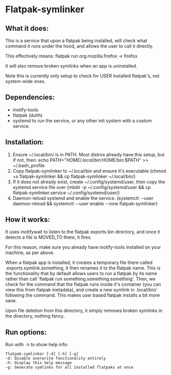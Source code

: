 # Flatpak-symlinker

## What it does:
This is a service that upon a flatpak being installed, will check what command it runs under the hood, and allows the user to call it directly.

This effectively means:
flatpak run org.mozilla.firefox -> firefox

It will also remove broken symlinks when an app is uninstalled.

Note this is currently only setup to check for USER installed flatpak's, not system-wide ones.

## Dependencies:

- inotify-tools
- flatpak (duhh)
- systemd to run the service, or any other init system with a custom service.

## Installation:
1. Ensure ~/.local/bin/ is in PATH. Most distros already have this setup, but if not, then: echo PATH="$HOME/.local/bin:$HOME/bin:$PATH" >> ~/.bash_profile
2. Copy flatpak-symlinker to ~/.local/bin and ensure it's executable (chmod +x flatpak-symlinker && cp flatpak-symlinker ~/.local/bin/)
3. If it does not already exist, create ~/.config/systemd/user, then copy the systemd service file over (mkdir -p ~/.config/systemd/user && cp flatpak-symlinker.service ~/.config/systemd/user/)
4. Daemon-reload systemd and enable the service. (systemctl --user daemon-reload && systemctl --user enable --now flatpak-symlinker)

## How it works:

It uses inotifywait to listen to the flatpak exports bin directory, and once it detects a file is MOVED_TO there, it fires. 

For this reason, make sure you already have inotify-tools installed on your machine, as per above.

When a flatpak app is installed, it creates a temporary file there called .exports.symlink.something, it then renames it to the flatpak name. This is the functionality that by default allows users to run a flatpak by its name rather than call 'flatpak run something.something.something'. Then, we check for the command that the flatpak runs inside it's container (you can view this from flatpak metadata), and create a new symlink in .local/bin/ following the command. This makes user based flatpak installs a bit more sane.

Upon file deletion from this directory, it simply removes broken symlinks in the directory, nothing fancy.

## Run options:

Run with `-h` to show help info:

```shell
flatpak-symlinker [-d] [-h] [-g]
-d: Disable overwrite functionality entirely
-h: Display this help message
-g: Generate symlinks for all installed flatpaks at once
```